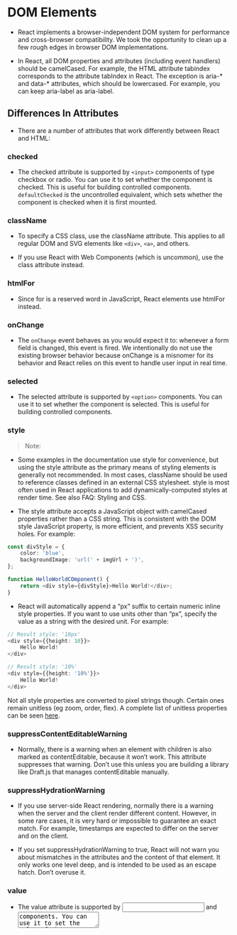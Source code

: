 # DOM Elements

* React implements a browser-independent DOM system for performance and cross-browser compatibility. We took the opportunity to clean up a few rough edges in browser DOM implementations.

* In React, all DOM properties and attributes (including event handlers) should be camelCased. For example, the HTML attribute tabindex corresponds to the attribute tabIndex in React. The exception is aria-* and data-* attributes, which should be lowercased. For example, you can keep aria-label as aria-label.

## Differences In Attributes

* There are a number of attributes that work differently between React and HTML:

### checked

* The checked attribute is supported by `<input>` components of type checkbox or radio. You can use it to set whether the component is checked. This is useful for building controlled components. `defaultChecked` is the uncontrolled equivalent, which sets whether the component is checked when it is first mounted.

### className

* To specify a CSS class, use the className attribute. This applies to all regular DOM and SVG elements like `<div>`, `<a>`, and others.

* If you use React with Web Components (which is uncommon), use the class attribute instead.

### htmlFor

* Since for is a reserved word in JavaScript, React elements use htmlFor instead.

### onChange

* The `onChange` event behaves as you would expect it to: whenever a form field is changed, this event is fired. We intentionally do not use the existing browser behavior because onChange is a misnomer for its behavior and React relies on this event to handle user input in real time.

### selected

* The selected attribute is supported by `<option>` components. You can use it to set whether the component is selected. This is useful for building controlled components.

### style

> Note:

* Some examples in the documentation use style for convenience, but using the style attribute as the primary means of styling elements is generally not recommended. In most cases, className should be used to reference classes defined in an external CSS stylesheet. style is most often used in React applications to add dynamically-computed styles at render time. See also FAQ: Styling and CSS.

* The style attribute accepts a JavaScript object with camelCased properties rather than a CSS string. This is consistent with the DOM style JavaScript property, is more efficient, and prevents XSS security holes. For example:

```ts
const divStyle = {
    color: 'blue',
    backgroundImage: 'url(' + imgUrl + ')',
};

function HelloWorldCOmponent() {
    return <div style={divStyle}>Hello World!</div>;
}
```

* React will automatically append a “px” suffix to certain numeric inline style properties. If you want to use units other than “px”, specify the value as a string with the desired unit. For example:

```ts
// Result style: '10px'
<div style={{height: 10}}>
    Hello World!
</div>

// Result style: '10%'
<div style={{height: '10%'}}>
    Hello World!
</div>
```

Not all style properties are converted to pixel strings though. Certain ones remain unitless (eg zoom, order, flex). A complete list of unitless properties can be seen [here](https://github.com/facebook/react/blob/4131af3e4bf52f3a003537ec95a1655147c81270/src/renderers/dom/shared/CSSProperty.js#L15-L59).

### suppressContentEditableWarning

* Normally, there is a warning when an element with children is also marked as contentEditable, because it won’t work. This attribute suppresses that warning. Don’t use this unless you are building a library like Draft.js that manages contentEditable manually.

### suppressHydrationWarning

* If you use server-side React rendering, normally there is a warning when the server and the client render different content. However, in some rare cases, it is very hard or impossible to guarantee an exact match. For example, timestamps are expected to differ on the server and on the client.

* If you set suppressHydrationWarning to true, React will not warn you about mismatches in the attributes and the content of that element. It only works one level deep, and is intended to be used as an escape hatch. Don’t overuse it.

### value

* The value attribute is supported by <input> and <textarea> components. You can use it to set the value of the component. This is useful for building controlled components. defaultValue is the uncontrolled equivalent, which sets the value of the component when it is first mounted.

## All Supported HTML Attributes